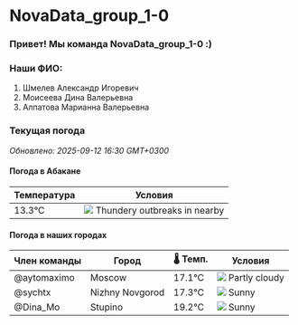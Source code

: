 # NovaData_group_1-0
### Привет! Мы команда NovaData_group_1-0 :)

### Наши ФИО:
1. Шмелев Александр Игоревич
2. Моисеева Дина Валерьевна
3. Алпатова Марианна Валерьевна

### Текущая погода
<!-- WEATHER:START -->
_Обновлено: 2025-09-12 16:30 GMT+0300_

#### Погода в Абакане

| Температура | Условия |
|-------------|----------|
| 13.3°C     | ![](https://cdn.weatherapi.com/weather/64x64/night/200.png) Thundery outbreaks in nearby |

#### Погода в наших городах

| Член команды  | Город               | 🌡️ Темп.  | Условия          |
|---------------|---------------------|-----------|--------------------|
| @aytomaximo    | Moscow              |   17.1°C | ![](https://cdn.weatherapi.com/weather/64x64/day/116.png) Partly cloudy |
| @sychtx        | Nizhny Novgorod     |   17.3°C | ![](https://cdn.weatherapi.com/weather/64x64/day/113.png) Sunny        |
| @Dina_Mo       | Stupino             |   19.2°C | ![](https://cdn.weatherapi.com/weather/64x64/day/113.png) Sunny        |

<!-- WEATHER:END -->
